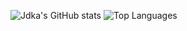 ![Jdka's GitHub stats](https://github-readme-stats.vercel.app/api?username=Jdka1&theme=radical&show_icons=true&count_private=true)
![Top Languages](https://github-readme-stats.vercel.app/api/top-langs/?username=Jdka1&layout=compact&theme=radical)
